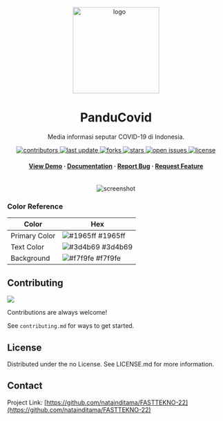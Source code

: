 <div align="center">

  <img src="assets/images/logo.png" alt="logo" width="200" height="auto" />
  <h1>PanduCovid</h1>
  
  <p>
    Media informasi seputar COVID-19 di Indonesia.
  </p>

  
<!-- Badges -->
<p>
  <a href="https://github.com/natainditama/panducovid/graphs/contributors">
    <img src="https://img.shields.io/github/contributors/natainditama/panducovid" alt="contributors" />
  </a>
  <a href="">
    <img src="https://img.shields.io/github/last-commit/natainditama/panducovid" alt="last update" />
  </a>
  <a href="https://github.com/natainditama/v/network/members">
    <img src="https://img.shields.io/github/forks/natainditama/panducovid" alt="forks" />
  </a>
  <a href="https://github.com/natainditama/panducovid/stargazers">
    <img src="https://img.shields.io/github/stars/natainditama/panducovid" alt="stars" />
  </a>
  <a href="https://github.com/natainditama/panducovid/issues/">
    <img src="https://img.shields.io/github/issues/natainditama/panducovid" alt="open issues" />
  </a>
  <a href="https://github.com/natainditama/panducovid/blob/master/LICENSE">
    <img src="https://img.shields.io/github/license/natainditama/panducovid.svg" alt="license" />
  </a>
</p>
   
<h4>
    <a href="https://fasttekno-2022.web.app/">View Demo</a>
  <span> · </span>
    <a href="https://github.com/natainditama/FASTTEKNO-22">Documentation</a>
  <span> · </span>
    <a href="https://github.com/natainditama/FASTTEKNO-22/issues/">Report Bug</a>
  <span> · </span>
    <a href="https://github.com/natainditama/FASTTEKNO-22/issues/">Request Feature</a>
  </h4>
</div>

<br />

<div align="center"> 
  <img src="assets/docs/screenshot.png" alt="screenshot" />
</div>

<!-- Color Reference -->
### Color Reference

| Color         | Hex                                                              |
| ------------- | ---------------------------------------------------------------- |
| Primary Color | ![#1965ff](https://via.placeholder.com/10/EEEEEE?text=+) #1965ff |
| Text Color    | ![#3d4b69](https://via.placeholder.com/10/222831?text=+) #3d4b69 |
| Background    | ![#f7f9fe](https://via.placeholder.com/10/EEEEEE?text=+) #f7f9fe |

<!-- Contributing -->
## Contributing

<a href="https://github.com/natainditama/panducovid/graphs/contributors">
  <img src="https://contrib.rocks/image?repo=natainditama/FASTTEKNO-22" />
</a>


Contributions are always welcome!

See `contributing.md` for ways to get started.

<!-- License -->
## License

Distributed under the no License. See LICENSE.md for more information.


<!-- Contact -->
## Contact

Project Link: [https://github.com/natainditama/FASTTEKNO-22](https://github.com/natainditama/FASTTEKNO-22)

